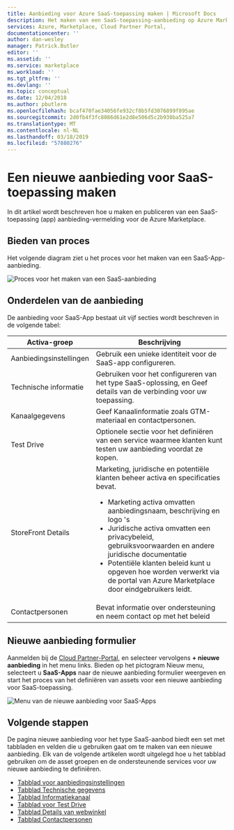 ```yaml
---
title: Aanbieding voor Azure SaaS-toepassing maken | Microsoft Docs
description: Het maken van een SaaS-toepassing-aanbieding op Azure Marketplace.
services: Azure, Marketplace, Cloud Partner Portal,
documentationcenter: ''
author: dan-wesley
manager: Patrick.Butler
editor: ''
ms.assetid: ''
ms.service: marketplace
ms.workload: ''
ms.tgt_pltfrm: ''
ms.devlang: ''
ms.topic: conceptual
ms.date: 12/04/2018
ms.author: pbutlerm
ms.openlocfilehash: bcaf470fae34056fe932cf8b5fd3076899f895ae
ms.sourcegitcommit: 2d0fb4f3fc8086d61e2d8e506d5c2b930ba525a7
ms.translationtype: MT
ms.contentlocale: nl-NL
ms.lasthandoff: 03/18/2019
ms.locfileid: "57880276"
---
```

# <a name="create-a-new-saas-application-offer"></a>Een nieuwe aanbieding voor SaaS-toepassing maken

In dit artikel wordt beschreven hoe u maken en publiceren van een SaaS-toepassing (app) aanbieding-vermelding voor de Azure Marketplace.

## <a name="offer-process"></a>Bieden van proces

Het volgende diagram ziet u het proces voor het maken van een SaaS-App-aanbieding.

![Proces voor het maken van een SaaS-aanbieding](./media/saas-offer-process-overview.png)

## <a name="offer-components"></a>Onderdelen van de aanbieding

De aanbieding voor SaaS-App bestaat uit vijf secties wordt beschreven in de volgende tabel:

|  **Activa-groep**   |  **Beschrijving**  |
|  ---------------   |  ---------------  |
|    Aanbiedingsinstellingen  |  Gebruik een unieke identiteit voor de SaaS-app configureren.                 |
|  Technische informatie    |  Gebruiken voor het configureren van het type SaaS-oplossing, en Geef details van de verbinding voor uw toepassing.                |
|  Kanaalgegevens      |   Geef Kanaalinformatie zoals GTM-materiaal en contactpersonen.                |
|  Test Drive        |   Optionele sectie voor het definiëren van een service waarmee klanten kunt testen uw aanbieding voordat ze kopen.                |
|  StoreFront Details       | Marketing, juridische en potentiële klanten beheer activa en specificaties bevat.  <ul><li> Marketing activa omvatten aanbiedingsnaam, beschrijving en logo 's</li> <li> Juridische activa omvatten een privacybeleid, gebruiksvoorwaarden en andere juridische documentatie</li>  <li> Potentiële klanten beleid kunt u opgeven hoe worden verwerkt via de portal van Azure Marketplace door eindgebruikers leidt.</li> </ul> |
| Contactpersonen            | Bevat informatie over ondersteuning en neem contact op met het beleid |

## <a name="new-offer-form"></a>Nieuwe aanbieding formulier

Aanmelden bij de [Cloud Partner-Portal](https://cloudpartner.azure.com/), en selecteer vervolgens **+ nieuwe aanbieding** in het menu links. Bieden op het pictogram Nieuw menu, selecteert u **SaaS-Apps** naar de nieuwe aanbieding formulier weergeven en start het proces van het definiëren van assets voor een nieuwe aanbieding voor SaaS-toepassing.

![Menu van de nieuwe aanbieding voor SaaS-Apps](./media/azure-new-saas-offer.png)

## <a name="next-steps"></a>Volgende stappen

De pagina nieuwe aanbieding voor het type SaaS-aanbod biedt een set met tabbladen en velden die u gebruiken gaat om te maken van een nieuwe aanbieding. Elk van de volgende artikelen wordt uitgelegd hoe u het tabblad gebruiken om de asset groepen en de ondersteunende services voor uw nieuwe aanbieding te definiëren.

- [Tabblad voor aanbiedingsinstellingen](./cpp-offer-settings-tab.md)
- [Tabblad Technische gegevens](./cpp-technical-info-tab.md)
- [Tabblad Informatiekanaal](./cpp-channel-info-tab.md)
- [Tabblad voor Test Drive](./cpp-testdrive-tab.md)
- [Tabblad Details van webwinkel](./cpp-storefront-tab.md)
- [Tabblad Contactpersonen](./cpp-contacts-tab.md)
